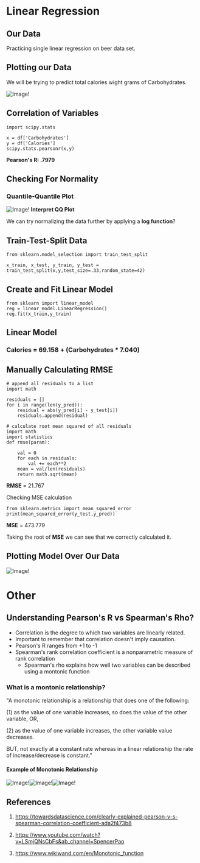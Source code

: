 # Linear Regression


## Our Data
Practicing single linear regression on beer data set. 

## Plotting our Data
We will be trying to predict total calories wight grams of Carbohydrates. 

 ![Image!](Images/scatter-plot.png)

## Correlation of Variables

```
import scipy.stats

x = df['Carbohydrates']
y = df['Calories']
scipy.stats.pearsonr(x,y)
```


**Pearson's R: .7979**

## Checking For Normality

### Quantile-Quantile Plot

![Image!](Images/QQ%20Plot.png)
**Interpret QQ Plot**

We can try normalizing the data further by applying a **log function**?

## Train-Test-Split Data
```
from sklearn.model_selection import train_test_split

x_train, x_test, y_train, y_test = train_test_split(x,y,test_size=.33,random_state=42)
```

## Create and Fit Linear Model
```
from sklearn import linear_model
reg = linear_model.LinearRegression()
reg.fit(x_train,y_train)
```

## Linear Model
### Calories = 69.158 + (Carbohydrates * 7.040)

## Manually Calculating RMSE
```
# append all residuals to a list
import math

residuals = []
for i in range(len(y_pred)):
    residual = abs(y_pred[i] - y_test[i])
    residuals.append(residual)
```

```
# calculate root mean squared of all residuals
import math
import statistics
def rmse(param):
    
    val = 0
    for each in residuals:
        val += each**2
    mean = val/len(residuals)
    return math.sqrt(mean)  
```
**RMSE** = 21.767

Checking MSE calculation
```
from sklearn.metrics import mean_squared_error
print(mean_squared_error(y_test,y_pred))
```
**MSE** = 473.779

Taking the root of **MSE** we can see that we correctly calculated it. 

## Plotting Model Over Our Data
![Image!](Images/plotted-model.png)

# Other

## Understanding Pearson's R vs Spearman's Rho?

- Correlation is the degree to which two variables are linearly related. 
- Important to remember that correlation doesn't imply causation.
- Pearson's R ranges from +1 to -1
- Spearman's rank correlation coefficient is a nonparametric measure of rank correlation
    - Spearman's rho explains how well two variables can be described using a montonic function


### What is a montonic relationship?

"A monotonic relationship is a relationship that does one of the following:

(1) as the value of one variable increases, so does the value of the other variable, OR,

(2) as the value of one variable increases, the other variable value decreases.

BUT, not exactly at a constant rate whereas in a linear relationship the rate of increase/decrease is constant."

#### Example of Monotonic Relationship
![Image!](Images/monotonic-relationship1.png)![Image!](Images/monotonic-relationship2.png)![Image!](Images/monotonic-relationship3.png)


## References

1. https://towardsdatascience.com/clearly-explained-pearson-v-s-spearman-correlation-coefficient-ada2f473b8

2. https://www.youtube.com/watch?v=LSmjQNsCbFs&ab_channel=SpencerPao

3. https://www.wikiwand.com/en/Monotonic_function
